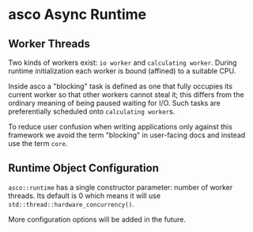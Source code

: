 # asco Async Runtime

## Worker Threads

Two kinds of workers exist: `io worker` and `calculating worker`. During runtime initialization each worker is bound (affined) to a suitable CPU.

Inside asco a "blocking" task is defined as one that fully occupies its current worker so that other workers cannot steal it; this differs from the ordinary meaning of being paused waiting for I/O. Such tasks are preferentially scheduled onto `calculating worker`s.

To reduce user confusion when writing applications only against this framework we avoid the term "blocking" in user-facing docs and instead use the term `core`.

## Runtime Object Configuration

`asco::runtime` has a single constructor parameter: number of worker threads. Its default is 0 which means it will use `std::thread::hardware_concurrency()`.

More configuration options will be added in the future.
